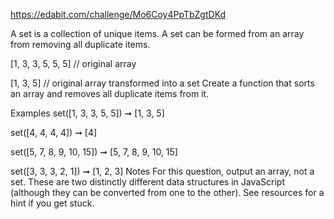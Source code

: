 https://edabit.com/challenge/Mo6Coy4PpTbZgtDKd

A set is a collection of unique items. A set can be formed from an array from removing all duplicate items.

[1, 3, 3, 5, 5, 5]
// original array

[1, 3, 5]
// original array transformed into a set
Create a function that sorts an array and removes all duplicate items from it.

Examples
set([1, 3, 3, 5, 5]) ➞ [1, 3, 5]

set([4, 4, 4, 4]) ➞ [4]

set([5, 7, 8, 9, 10, 15]) ➞ [5, 7, 8, 9, 10, 15]

set([3, 3, 3, 2, 1]) ➞ [1, 2, 3]
Notes
For this question, output an array, not a set. These are two distinctly different data structures in JavaScript (although they can be converted from one to the other).
See resources for a hint if you get stuck.
